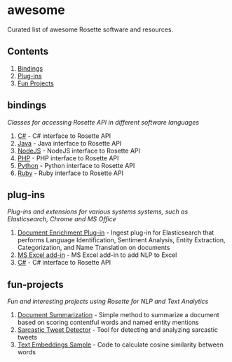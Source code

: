 # awesome
Curated list of awesome Rosette software and resources.

## Contents

1. [Bindings](#bindings)
1. [Plug-ins](#plug-ins)
1. [Fun Projects](#fun-projects)

## bindings

*Classes for accessing Rosette API in different software languages*

1. [C#](https://github.com/rosette-api/csharp) - C# interface to Rosette API 
1. [Java](https://github.com/rosette-api/java) - Java interface to Rosette API
1. [NodeJS](https://github.com/rosette-api/nodejs) - NodeJS interface to Rosette API
1. [PHP](https://github.com/rosette-api/php) - PHP interface to Rosette API
1. [Python](https://github.com/rosette-api/python) - Python interface to Rosette API
1. [Ruby](https://github.com/rosette-api/ruby) - Ruby interface to Rosette API 

## plug-ins

*Plug-ins and extensions for various systems systems, such as Elasticsearch, Chrome and MS Office*

1. [Document Enrichment Plug-in](https://github.com/rosette-api/csharp) - Ingest plug-in for Elasticsearch that performs Language Identification, Sentiment Analysis, Entity Extraction, Categorization, and Name Translation on documents 
1. [MS Excel add-in](https://github.com/rosette-api-community/rosette-for-excel) - MS Excel add-in to add NLP to Excel
1. [C#](https://github.com/rosette-api/csharp) - C# interface to Rosette API 

## fun-projects

*Fun and interesting projects using Rosette for NLP and Text Analytics*

1. [Document Summarization](https://github.com/rosette-api-community/document-summarization) - Simple method to summarize a document based on scoring contentful words and named entity mentions
1. [Sarcastic Tweet Detector](https://github.com/rosette-api-community/rosette-sarcasm-detector) - Tool for detecting and analyzing sarcastic tweets
1. [Text Embeddings Sample](https://github.com/rosette-api-community/text-embeddings-sample) - Code to calculate cosine similarity between words 
